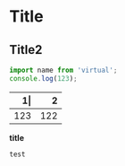 # Title

## Title2

```js
import name from 'virtual';
console.log(123);
```

|1\||2|
|-:|-:|
|123|122|456|

**title**

```
test
```